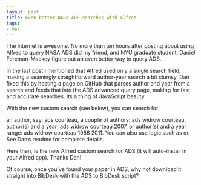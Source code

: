 ```yaml
---
layout: post
title: Even better NASA ADS searches with Alfred
tags:
- mac
---
```

The internet is awesome. No more than ten hours after posting about using Alfred to query NASA ADS did my friend, and NYU graduate student, Daniel Foreman-Mackey figure out an even better way to query ADS.

In the last post I mentioned that Alfred used only a single search field, making a seamingly straightforward author-year search a bit clumsy. Dan fixed this by hosting a page on GitHub that parses author and year from a search and feeds that into the ADS advanced query page, making for fast and accurate searches. Its a thing of JavaScript beauty.

With the new custom search (see below), you can search for

an author, say: ads courteau,
a couple of authors: ads widrow courteau,
author(s) and a year: ads widrow courteau 2007, or
author(s) and a year range: ads widrow courteau 1986 2011.
You can also use logic such as or. See Dan’s readme for complete details.

Here then, is the new Alfred custom search for ADS (it will auto-install in your Alfred app). Thanks Dan!

Of course, once you’ve found your paper in ADS, why not download it straight into BibDesk with the ADS to BibDesk script?
